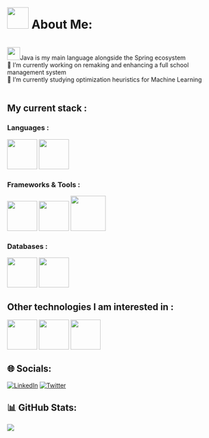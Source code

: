 # <img src="https://cdn.jsdelivr.net/gh/devicons/devicon@latest/icons/linux/linux-original.svg" height=50 /> About Me:
<br><img src="https://cdn.jsdelivr.net/gh/devicons/devicon@latest/icons/java/java-original.svg" height=30/>Java is my main language alongside the Spring ecosystem
<br>🔭 I’m currently working on remaking and enhancing a full school management system
<br>🌱 I’m currently studying optimization heuristics for Machine Learning
<br><br>
## My current stack :

### Languages :

<img src="https://cdn.jsdelivr.net/gh/devicons/devicon@latest/icons/kotlin/kotlin-original.svg" height=70 /> <img src="https://cdn.jsdelivr.net/gh/devicons/devicon@latest/icons/python/python-original.svg" height=70 />

### Frameworks & Tools :

<img src="https://cdn.jsdelivr.net/gh/devicons/devicon@latest/icons/spring/spring-original.svg" height=70 /> <img src="https://cdn.jsdelivr.net/gh/devicons/devicon@latest/icons/svelte/svelte-original.svg" height=70 /> <img src="https://cdn.jsdelivr.net/gh/devicons/devicon@latest/icons/docker/docker-original-wordmark.svg" height=82 />
          
### Databases :

<img src="https://cdn.jsdelivr.net/gh/devicons/devicon@latest/icons/postgresql/postgresql-original.svg" height=70 /> <img src="https://cdn.jsdelivr.net/gh/devicons/devicon@latest/icons/redis/redis-original.svg" height=70/>

## Other technologies I am interested in :

<img src="https://cdn.jsdelivr.net/gh/devicons/devicon@latest/icons/pytorch/pytorch-original.svg" height=70/> <img src="https://cdn.jsdelivr.net/gh/devicons/devicon@latest/icons/amazonwebservices/amazonwebservices-original-wordmark.svg" height=70 /> <img src="https://cdn.jsdelivr.net/gh/devicons/devicon@latest/icons/go/go-original.svg" height=70 />

## 🌐 Socials:
[![LinkedIn](https://img.shields.io/badge/LinkedIn-%230077B5.svg?logo=linkedin&logoColor=white)](https://linkedin.com/in/dantelopezlugo) [![Twitter](https://img.shields.io/badge/Twitter-%231DA1F2.svg?logo=Twitter&logoColor=white)](https://twitter.com/DanteDeLordran) 

## 📊 GitHub Stats:
[//]: ![](https://github-readme-streak-stats.herokuapp.com/?user=DanteDeLordran&theme=tokyonight&hide_border=false)<br/>
![](https://github-readme-stats.vercel.app/api/top-langs/?username=DanteDeLordran&theme=tokyonight&hide_border=false&include_all_commits=false&count_private=false&layout=donut-vertical)
